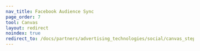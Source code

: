```yaml
---
nav_title: Facebook Audience Sync
page_order: 7
tool: Canvas
layout: redirect
noindex: true
redirect_to: /docs/partners/advertising_technologies/social/canvas_steps/facebook_audience_sync/
---
```


